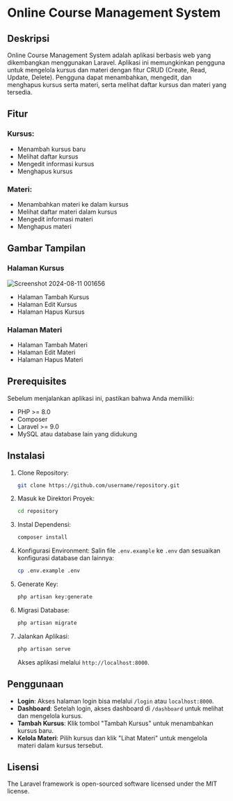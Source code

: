 # Online Course Management System

## Deskripsi

Online Course Management System adalah aplikasi berbasis web yang dikembangkan menggunakan Laravel. Aplikasi ini memungkinkan pengguna untuk mengelola kursus dan materi dengan fitur CRUD (Create, Read, Update, Delete). Pengguna dapat menambahkan, mengedit, dan menghapus kursus serta materi, serta melihat daftar kursus dan materi yang tersedia.

## Fitur

### Kursus:

- Menambah kursus baru
- Melihat daftar kursus
- Mengedit informasi kursus
- Menghapus kursus

### Materi:

- Menambahkan materi ke dalam kursus
- Melihat daftar materi dalam kursus
- Mengedit informasi materi
- Menghapus materi

## Gambar Tampilan

### Halaman Kursus
![Screenshot 2024-08-11 001656](https://github.com/user-attachments/assets/3274a1b4-e176-4f8b-859a-f30f6fd28af4)

- Halaman Tambah Kursus
- Halaman Edit Kursus
- Halaman Hapus Kursus

### Halaman Materi

- Halaman Tambah Materi
- Halaman Edit Materi
- Halaman Hapus Materi

## Prerequisites

Sebelum menjalankan aplikasi ini, pastikan bahwa Anda memiliki:

- PHP >= 8.0
- Composer
- Laravel >= 9.0
- MySQL atau database lain yang didukung

## Instalasi

1. Clone Repository:

    ```bash
    git clone https://github.com/username/repository.git
    ```

2. Masuk ke Direktori Proyek:

    ```bash
    cd repository
    ```

3. Instal Dependensi:

    ```bash
    composer install
    ```

4. Konfigurasi Environment: Salin file `.env.example` ke `.env` dan sesuaikan konfigurasi database dan lainnya:

    ```bash
    cp .env.example .env
    ```

5. Generate Key:

    ```bash
    php artisan key:generate
    ```

6. Migrasi Database:

    ```bash
    php artisan migrate
    ```

7. Jalankan Aplikasi:

    ```bash
    php artisan serve
    ```

   Akses aplikasi melalui `http://localhost:8000`.

## Penggunaan

- **Login**: Akses halaman login bisa melalui `/login` atau `localhost:8000`.
- **Dashboard**: Setelah login, akses dashboard di `/dashboard` untuk melihat dan mengelola kursus.
- **Tambah Kursus**: Klik tombol "Tambah Kursus" untuk menambahkan kursus baru.
- **Kelola Materi**: Pilih kursus dan klik "Lihat Materi" untuk mengelola materi dalam kursus tersebut.

## Lisensi

The Laravel framework is open-sourced software licensed under the MIT license.
